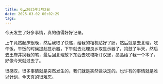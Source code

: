 ```yaml
---
title: G🛹2025年3月2日
date: 2025-03-02 00:02:29
tags:
---
```


今天发生了好多事情，真的值得好好记录。

上午竟然起床很晚，然后我取了快递，给我的相机贴好了膜，然后就是去北理，吃午饭，午饭的时候提起显示器，下午就去北理良乡取显示器了，捣鼓了半天，然后去王府井换我的笔，最后回北理放下东西去吃塔斯汀汉堡，晶晶给了我一个本子，好像今天就过去了。

很感叹，很多事情就是突然发生的，我们就是突然做决定的。也许有的事情就是难以计划，今天真的很难忘。
